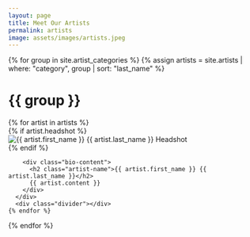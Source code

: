 ```yaml
---
layout: page
title: Meet Our Artists
permalink: artists
image: assets/images/artists.jpeg
---
```


{% for group in site.artist_categories %}
  {% assign artists = site.artists | where: "category", group | sort: "last_name" %}
  <div class="artist-category">
    <h1 class="category-name">{{ group }}</h1>
    {% for artist in artists %}
      <div class="artist-bio">
        {% if artist.headshot %}<div class="headshot"><img src="{{ artist.headshot }}" alt="{{ artist.first_name }} {{ artist.last_name }} Headshot" /></div>{% endif %}

        <div class="bio-content">
          <h2 class="artist-name">{{ artist.first_name }} {{ artist.last_name }}</h2>
          {{ artist.content }}
        </div>
      </div>
      <div class="divider"></div>
    {% endfor %}
  </div>
{% endfor %}
